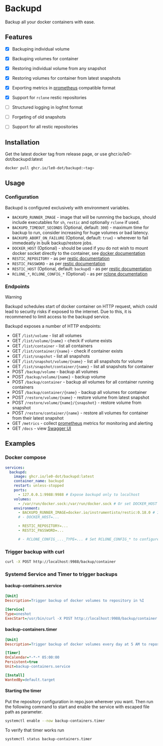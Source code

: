 # Backupd

Backup all your docker containers with ease.


## Features

- [x] Backuping individual volume
- [x] Backuping volumes for container
- [x] Restoring individual volume from any snapshot
- [x] Restoring volumes for container from latest snapshots
- [x] Exporting metrics in [prometheus](https://prometheus.io) compatible format
- [x] Support for `rclone` restic repositories
- [ ] Structured logging in logfmt format
- [ ] Forgeting of old snapshots
- [ ] Support for all restic repositories


## Installation

Get the latest docker tag from release page, or use ghcr.io/le0-dot/backupd:latest
```sh
docker pull ghcr.io/le0-dot/backupd:<tag>
```

## Usage

### Configuration

Backupd is configured exclusively with environment variables.

- `BACKUPD_RUNNER_IMAGE` - image that will be runnning the backups, should include executables for `sh`, `restic` and optionally `rclone` if used.
- `BACKUPD_TIMEOUT_SECONDS` (Optional, default: `300`) - maximum time for backup to run, consider increasing for huge volumes or bad latency.
- `BACKUPD_ABORT_ON_FAILURE` (Optional, default: `true`) - wherever to fail immedeatly in bulk backup/restore jobs.
- `DOCKER_HOST` (Optional) - should be used if you do not wish to mount docker socket directly to the container, see [docker documentation](https://docs.docker.com/reference/cli/docker/#environment-variables)
- `RESTIC_REPOSITORY` - as per [restic documentation](https://restic.readthedocs.io/en/stable/040_backup.html#environment-variables)
- `RESTIC_PASSWORD` - as per [restic documentation](https://restic.readthedocs.io/en/stable/040_backup.html#environment-variables)
- `RESTIC_HOST` (Optional, default: `backupd`) - as per [restic documentation](https://restic.readthedocs.io/en/stable/040_backup.html#environment-variables)
- `RCLONE_*`, `RCLONE_CONFIG_*` (Optional) - as per [rclone documentation](https://rclone.org/docs/#environment-variables)


### Endpoints

> [!WARNING]
> Backupd schedules start of docker container on HTTP request, which could lead to security risks if exposed to the internet. Due to this, it is recommened to limit access to the backupd service.

Backupd exposes a number of HTTP endpoints:
- GET `/list/volume` - list all volumes
- GET `/list/volume/{name}` - check if volume exists
- GET `/list/container` - list all containers
- GET `/list/container/{name}` - check if container exists
- GET `/list/snapshot` - list all snapshots
- GET `/list/snapshot/volume/{name}` - list all snapshots for volume
- GET `/list/snapshot/container/{name}` - list all snapshots for container
- POST `/backup/volume` - backup all volumes
- POST `/backup/volume/{name}` - backup volume
- POST `/backup/container` - backup all volumes for all container running containers
- POST `/backup/container/{name}` - backup all volumes for container
- POST `/restore/volume/{name}` - restore volume from latest snapshot
- POST `/restore/volume/{name}/{snapshot}` - restore volume from snapshot
- POST `/restore/container/{name}` - restore all volumes for container from their latest snapshot
- GET `/metrics` - collect [prometheus](https://prometheus.io) metrics for monitoring and alerting
- GET `/docs` - view [Swagger UI](https://swagger.io/tools/swagger-ui)

## Examples

### Docker compose
```yaml file=compose.yaml
services:
  backupd:
    image: ghcr.io/le0-dot/backupd:latest
    container_name: backupd
    restart: unless-stopped
    ports:
      - 127.0.0.1:9988:9988 # Expose backupd only to localhost
    volumes:
      - /var/run/docker.sock:/var/run/docker.sock # Or set DOCKER_HOST
    environment:
      - BACKUPD_RUNNER_IMAGE=docker.io/instrumentisto/restic:0.18.0 # Includes restic and rclone
      # - DOCKER_HOST=...

      - RESTIC_REPOSITORY=...
      - RESTIC_PASSWORD=...

      # - RCLONE_CONFIG_..._TYPE=... # Set RCLONE_CONFIG_* to configure rclone repository
```

### Trigger backup with curl
```sh
curl -X POST http://localhost:9988/backup/container
```

### Systemd Service and Timer to trigger backups

#### backup-containers.service

```ini
[Unit]
Description=Trigger backup of docker volumes to repository in %I

[Service]
Type=oneshot
ExecStart=/usr/bin/curl -X POST http://localhost:9988/backup/container
```

#### backup-containers.timer

```ini
[Unit]
Description=Trigger backup of docker volumes every day at 5 AM to repository in %I

[Timer]
OnCalendar=*-*-* 05:00:00
Persistent=true
Unit=backup-containers.service

[Install]
WantedBy=default.target
```

#### Starting the timer
Put the repository configuration in repo.json wherever you want. Then run the following command to start and enable the service with escaped file path as parameter.
```sh
systemctl enable --now backup-containers.timer
```

To verify that timer works run
```sh
systemctl status backup-containers.timer
```
